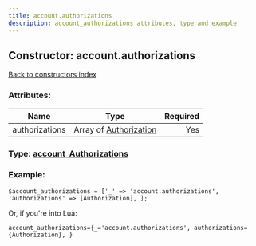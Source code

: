 ```yaml
---
title: account.authorizations
description: account_authorizations attributes, type and example
---
```

## Constructor: account.authorizations  
[Back to constructors index](index.md)



### Attributes:

| Name     |    Type       | Required |
|----------|:-------------:|---------:|
|authorizations|Array of [Authorization](../types/Authorization.md) | Yes|



### Type: [account\_Authorizations](../types/account_Authorizations.md)


### Example:

```
$account_authorizations = ['_' => 'account.authorizations', 'authorizations' => [Authorization], ];
```  

Or, if you're into Lua:  


```
account_authorizations={_='account.authorizations', authorizations={Authorization}, }

```


